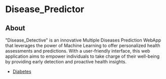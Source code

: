 # Disease_Predictor

## About

"Disease_Detective" is an innovative Multiple Diseases Prediction WebApp that leverages the power of Machine Learning to offer personalized health assessments and predictions. With a user-friendly interface, this web application aims to empower individuals to take charge of their well-being by providing early detection and proactive health insights.

 - [Diabetes](https://github.com/Akshar106/Disease_Detective/blob/main/All%20Jupyter%20Notebook%20Files/diabetes_prediction.ipynb)
